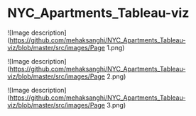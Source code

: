 # NYC_Apartments_Tableau-viz

![Image description](https://github.com/mehaksanghi/NYC_Apartments_Tableau-viz/blob/master/src/images/Page 1.png)

![Image description](https://github.com/mehaksanghi/NYC_Apartments_Tableau-viz/blob/master/src/images/Page 2.png)

![Image description](https://github.com/mehaksanghi/NYC_Apartments_Tableau-viz/blob/master/src/images/Page 3.png)
